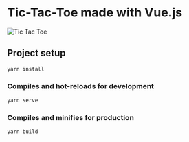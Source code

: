 # Tic-Tac-Toe made with Vue.js

![Tic Tac Toe](https://raw.githubusercontent.com/jrvq/tic-tac-toe-with-vue/master/src/assets/game.png)

## Project setup
```
yarn install
```

### Compiles and hot-reloads for development
```
yarn serve
```

### Compiles and minifies for production
```
yarn build
```
